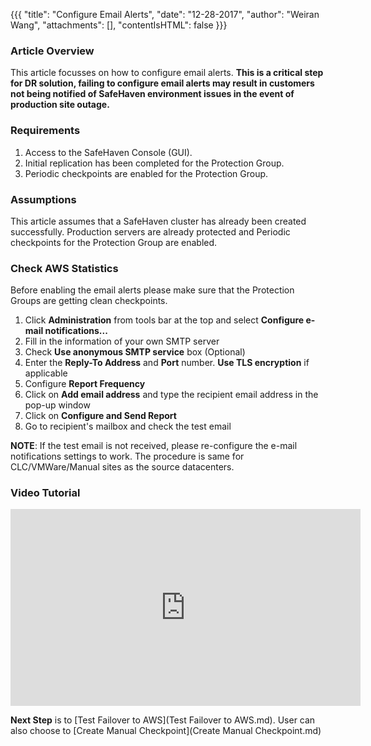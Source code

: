 {{{
  "title": "Configure Email Alerts",
  "date": "12-28-2017",
  "author": "Weiran Wang",
  "attachments": [],
  "contentIsHTML": false
}}}

### Article Overview
This article focusses on how to configure email alerts. **This is a critical step for DR solution, failing to configure email alerts may result in customers not being notified of SafeHaven environment issues in the event of production site outage.**

### Requirements
1. Access to the SafeHaven Console (GUI).
2. Initial replication has been completed for the Protection Group.
3. Periodic checkpoints are enabled for the Protection Group.

### Assumptions
This article assumes that a SafeHaven cluster has already been created successfully. Production servers are already protected and Periodic checkpoints for the Protection Group are enabled.

### Check AWS Statistics

Before enabling the email alerts please make sure that the Protection Groups are getting clean checkpoints.

1. Click **Administration** from tools bar at the top and select **Configure e-mail notifications...**
2. Fill in the information of your own SMTP server
3. Check **Use anonymous SMTP service** box (Optional)
4. Enter the **Reply-To Address** and **Port** number. **Use TLS encryption** if applicable
5. Configure **Report Frequency**
5. Click on **Add email address** and type the recipient email address in the pop-up window
6. Click on **Configure and Send Report**
7. Go to recipient's mailbox and check the test email

**NOTE**: If the test email is not received, please re-configure the e-mail notifications settings to work.
The procedure is same for CLC/VMWare/Manual sites as the source datacenters.

### Video Tutorial
<p>
<iframe width="560" height="315" src="https://www.youtube.com/embed/u0J_-fyzzAE" frameborder="0" allow="autoplay; encrypted-media" allowfullscreen></iframe>
 </p>  
 
**Next Step** is to [Test Failover to AWS](Test Failover to AWS.md). User can also choose to [Create Manual Checkpoint](Create Manual Checkpoint.md)

